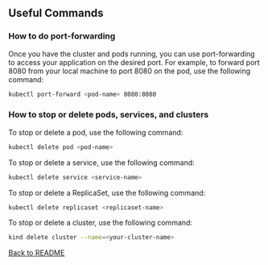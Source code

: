 ## Useful Commands

### How to do port-forwarding

Once you have the cluster and pods running, you can use port-forwarding to
access your application on the desired port. For example, to forward port 8080
from your local machine to port 8080 on the pod, use the following command:

```sh
kubectl port-forward <pod-name> 8080:8080
```

### How to stop or delete pods, services, and clusters

To stop or delete a pod, use the following command:

```sh
kubectl delete pod <pod-name>
```

To stop or delete a service, use the following command:

```sh
kubectl delete service <service-name>
```

To stop or delete a ReplicaSet, use the following command:

```sh
kubectl delete replicaset <replicaset-name>
```

To stop or delete a cluster, use the following command:

```sh
kind delete cluster --name=<your-cluster-name>
```

[Back to README](../README.md)
